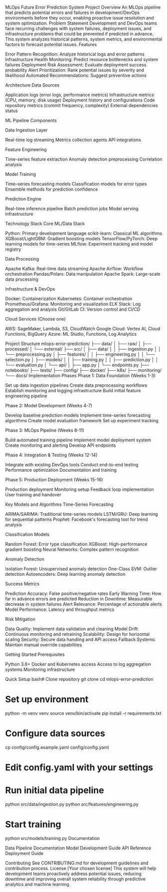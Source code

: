 MLOps Future Error Prediction System
Project Overview
An MLOps pipeline that predicts potential errors and failures in development/DevOps environments before they occur, enabling proactive issue resolution and system optimization.
Problem Statement
Development and DevOps teams face recurring challenges with system failures, deployment issues, and infrastructure problems that could be prevented if predicted in advance. This system analyzes historical patterns, system metrics, and environmental factors to forecast potential issues.
Features

Error Pattern Recognition: Analyze historical logs and error patterns
Infrastructure Health Monitoring: Predict resource bottlenecks and system failures
Deployment Risk Assessment: Evaluate deployment success probability
Alert Prioritization: Rank potential issues by severity and likelihood
Automated Recommendations: Suggest preventive actions

Architecture
Data Sources

Application logs (error logs, performance metrics)
Infrastructure metrics (CPU, memory, disk usage)
Deployment history and configurations
Code repository metrics (commit frequency, complexity)
External dependencies status

ML Pipeline Components

Data Ingestion Layer

Real-time log streaming
Metrics collection agents
API integrations


Feature Engineering

Time-series feature extraction
Anomaly detection preprocessing
Correlation analysis


Model Training

Time-series forecasting models
Classification models for error types
Ensemble methods for prediction confidence


Prediction Engine

Real-time inference pipeline
Batch prediction jobs
Model serving infrastructure



Technology Stack
Core ML/Data Stack

Python: Primary development language
scikit-learn: Classical ML algorithms
XGBoost/LightGBM: Gradient boosting models
TensorFlow/PyTorch: Deep learning models for time-series
MLflow: Experiment tracking and model registry

Data Processing

Apache Kafka: Real-time data streaming
Apache Airflow: Workflow orchestration
Pandas/Polars: Data manipulation
Apache Spark: Large-scale data processing

Infrastructure & DevOps

Docker: Containerization
Kubernetes: Container orchestration
Prometheus/Grafana: Monitoring and visualization
ELK Stack: Log aggregation and analysis
Git/GitLab CI: Version control and CI/CD

Cloud Services (Choose one)

AWS: SageMaker, Lambda, S3, CloudWatch
Google Cloud: Vertex AI, Cloud Functions, BigQuery
Azure: ML Studio, Functions, Log Analytics

Project Structure
mlops-error-prediction/
├── data/
│   ├── raw/
│   ├── processed/
│   └── external/
├── src/
│   ├── data/
│   │   ├── ingestion.py
│   │   └── preprocessing.py
│   ├── features/
│   │   ├── engineering.py
│   │   └── selection.py
│   ├── models/
│   │   ├── training.py
│   │   ├── prediction.py
│   │   └── evaluation.py
│   └── api/
│       ├── app.py
│       └── endpoints.py
├── notebooks/
├── tests/
├── config/
├── docker/
├── k8s/
├── monitoring/
└── docs/
Implementation Phases
Phase 1: Data Foundation (Weeks 1-3)

Set up data ingestion pipelines
Create data preprocessing workflows
Establish monitoring and logging infrastructure
Build initial feature engineering pipeline

Phase 2: Model Development (Weeks 4-7)

Develop baseline prediction models
Implement time-series forecasting algorithms
Create model evaluation framework
Set up experiment tracking

Phase 3: MLOps Pipeline (Weeks 8-11)

Build automated training pipeline
Implement model deployment system
Create monitoring and alerting
Develop API endpoints

Phase 4: Integration & Testing (Weeks 12-14)

Integrate with existing DevOps tools
Conduct end-to-end testing
Performance optimization
Documentation and training

Phase 5: Production Deployment (Weeks 15-16)

Production deployment
Monitoring setup
Feedback loop implementation
User training and handover

Key Models and Algorithms
Time-Series Forecasting

ARIMA/SARIMA: Traditional time-series models
LSTM/GRU: Deep learning for sequential patterns
Prophet: Facebook's forecasting tool for trend analysis

Classification Models

Random Forest: Error type classification
XGBoost: High-performance gradient boosting
Neural Networks: Complex pattern recognition

Anomaly Detection

Isolation Forest: Unsupervised anomaly detection
One-Class SVM: Outlier detection
Autoencoders: Deep learning anomaly detection

Success Metrics

Prediction Accuracy: False positive/negative rates
Early Warning Time: How far in advance errors are predicted
Reduction in Downtime: Measurable decrease in system failures
Alert Relevance: Percentage of actionable alerts
Model Performance: Latency and throughput metrics

Risk Mitigation

Data Quality: Implement data validation and cleaning
Model Drift: Continuous monitoring and retraining
Scalability: Design for horizontal scaling
Security: Secure data handling and API access
Fallback Systems: Maintain manual override capabilities

Getting Started
Prerequisites

Python 3.8+
Docker and Kubernetes access
Access to log aggregation systems
Monitoring infrastructure

Quick Setup
bash# Clone repository
git clone <repo-url>
cd mlops-error-prediction

# Set up environment
python -m venv venv
source venv/bin/activate
pip install -r requirements.txt

# Configure data sources
cp config/config.example.yaml config/config.yaml
# Edit config.yaml with your settings

# Run initial data pipeline
python src/data/ingestion.py
python src/features/engineering.py

# Start training
python src/models/training.py
Documentation

Data Pipeline Documentation
Model Development Guide
API Reference
Deployment Guide

Contributing
See CONTRIBUTING.md for development guidelines and contribution process.
License
[Your chosen license]
This system will help development teams proactively address potential issues, reducing downtime and improving overall system reliability through predictive analytics and machine learning.
